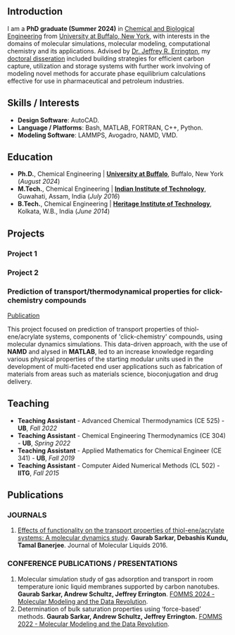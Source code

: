 ## Introduction

I am a **PhD graduate (Summer 2024)** in [Chemical and Biological Engineering](https://engineering.buffalo.edu/chemical-biological.html) from [University at Buffalo, New York](https://www.buffalo.edu/), with interests in the domains of molecular simulations, molecular modeling, computational chemistry and its applications. Advised by [Dr. Jeffrey R. Errington](https://engineering.buffalo.edu/chemical-biological/people/faculty-directory/core.host.html/content/shared/engineering/chemical-biological/profiles/faculty/errington-jeffrey-r.detail.html), my [doctoral disseration](https://www.proquest.com/pqdtlocal1007354/docview/3114400691/5DB9BE32DB964B83PQ/7?accountid=14169&sourcetype=Dissertations%20&%20Theses) included building strategies for efficient carbon capture, utilization and storage systems with further work involving of modeling novel methods for accurate phase equilibrium calculations effective for use in pharmaceutical and petroleum industries.

## Skills / Interests
- **Design Software**: AutoCAD.
- **Language / Platforms**: Bash, MATLAB, FORTRAN, C++, Python.
- **Modeling Software**: LAMMPS, Avogadro, NAMD, VMD.
<!---
Interests: Molecular Simulation, Data Analysis, Mathematical Modelling, Machine Learning.
---> 

## Education

- **Ph.D.**, Chemical Engineering | **[University at Buffalo](https://engineering.buffalo.edu/chemical-biological.html)**, Buffalo, New York (_August 2024_)
- **M.Tech.**, Chemical Engineering | **[Indian Institute of Technology](https://www.iitg.ac.in/chemeng/)**, Guwahati, Assam, India (_July 2016_)
- **B.Tech.**, Chemical Engineering | **[Heritage Institute of Technology](https://www.heritageit.edu/ChemEngg.aspx)**, Kolkata, W.B., India (_June 2014_)

## Projects

### Project 1

<!---
![Example image](/pic.png)
--->

### Project 2

### Prediction of transport/thermodynamical properties for click-chemistry compounds

[Publication](http://dx.doi.org/10.1016/j.molliq.2016.10.036)

This project focused on prediction of transport properties of thiol-ene/acrylate systems, components of 'click-chemistry' compounds, using molecular dynamics simulations. This data-driven approach, with the use of **NAMD** and alysed in **MATLAB**, led to an increase knowledge regarding various physical properties of the starting modular units used in the development of multi-faceted end user applications such as fabrication of materials from areas such as materials science, bioconjugation and drug delivery.

## Teaching

- **Teaching Assistant** - Advanced Chemical Thermodynamics (CE 525) - **UB**, _Fall 2022_
- **Teaching Assistant** - Chemical Engineering Thermodynamics (CE 304) - **UB**, _Spring 2022_
- **Teaching Assistant** - Applied Mathematics for Chemical Engineer (CE 341) - **UB**, _Fall 2019_
- **Teaching Assistant** - Computer Aided Numerical Methods (CL 502) - **IITG**, _Fall 2015_

## Publications

### JOURNALS

1. [Effects of functionality on the transport properties of thiol-ene/acrylate systems: A molecular dynamics study](http://dx.doi.org/10.1016/j.molliq.2016.10.036). **Gaurab Sarkar, Debashis Kundu, Tamal Banerjee**. Journal of Molecular Liquids 2016.

### CONFERENCE PUBLICATIONS / PRESENTATIONS

1. Molecular simulation study of gas adsorption and transport in room temperature ionic liquid membranes supported by carbon nanotubes. **Gaurab Sarkar, Andrew Schultz, Jeffrey Errington**. [FOMMS 2024 - Molecular Modeling and the Data Revolution](https://fomms.cache.org/).
2. Determination of bulk saturation properties using ‘force-based’ methods. **Gaurab Sarkar, Andrew Schultz, Jeffrey Errington.** [FOMMS 2022 - Molecular Modeling and the Data Revolution](https://fomms.cache.org/2022/overview).

